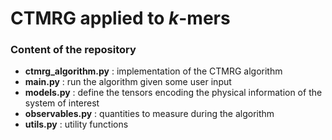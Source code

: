 # CTMRG applied to $k$-mers

### Content of the repository

- **ctmrg_algorithm.py** : implementation of the CTMRG algorithm
- **main.py** : run the algorithm given some user input
- **models.py** : define the tensors encoding the physical information of the system of interest
- **observables.py** : quantities to measure during the algorithm
- **utils.py** : utility functions